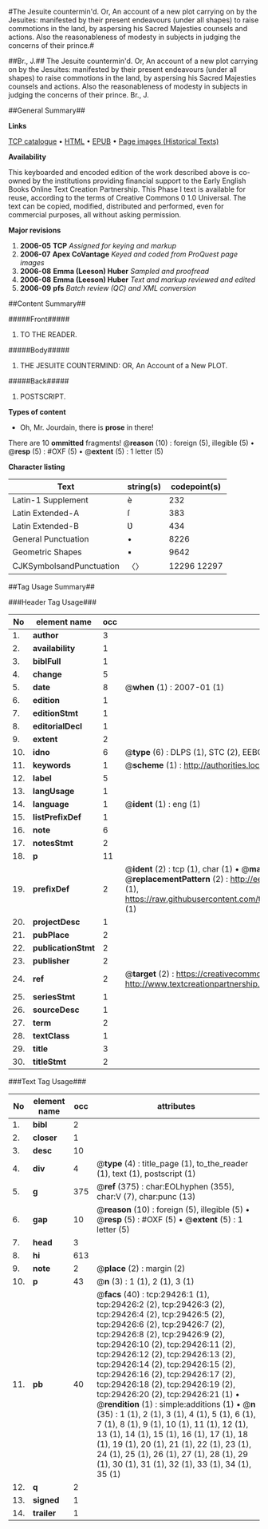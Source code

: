 #The Jesuite countermin'd. Or, An account of a new plot carrying on by the Jesuites: manifested by their present endeavours (under all shapes) to raise commotions in the land, by aspersing his Sacred Majesties counsels and actions. Also the reasonableness of modesty in subjects in judging the concerns of their prince.#

##Br., J.##
The Jesuite countermin'd. Or, An account of a new plot carrying on by the Jesuites: manifested by their present endeavours (under all shapes) to raise commotions in the land, by aspersing his Sacred Majesties counsels and actions. Also the reasonableness of modesty in subjects in judging the concerns of their prince.
Br., J.

##General Summary##

**Links**

[TCP catalogue](http://www.ota.ox.ac.uk/tcp/)  • 
[HTML](http://tei.it.ox.ac.uk/tcp/Texts-HTML/free/A69/A69620.html)  • 
[EPUB](http://tei.it.ox.ac.uk/tcp/Texts-EPUB/free/A69/A69620.epub) • 
[Page images (Historical Texts)](https://data.historicaltexts.jisc.ac.uk/view?pubId=eebo-99825055e&pageId=eebo-99825055e-29426-1)

**Availability**

This keyboarded and encoded edition of the
	       work described above is co-owned by the institutions
	       providing financial support to the Early English Books
	       Online Text Creation Partnership. This Phase I text is
	       available for reuse, according to the terms of Creative
	       Commons 0 1.0 Universal. The text can be copied,
	       modified, distributed and performed, even for
	       commercial purposes, all without asking permission.

**Major revisions**

1. __2006-05__ __TCP__ *Assigned for keying and markup*
1. __2006-07__ __Apex CoVantage__ *Keyed and coded from ProQuest page images*
1. __2006-08__ __Emma (Leeson) Huber__ *Sampled and proofread*
1. __2006-08__ __Emma (Leeson) Huber__ *Text and markup reviewed and edited*
1. __2006-09__ __pfs__ *Batch review (QC) and XML conversion*

##Content Summary##

#####Front#####

1. TO THE READER.

#####Body#####

1. THE JESUITE COƲNTERMIND: OR, An Account of a New PLOT.

#####Back#####

1. POSTSCRIPT.

**Types of content**

  * Oh, Mr. Jourdain, there is **prose** in there!

There are 10 **ommitted** fragments! 
 @__reason__ (10) : foreign (5), illegible (5)  •  @__resp__ (5) : #OXF (5)  •  @__extent__ (5) : 1 letter (5)

**Character listing**


|Text|string(s)|codepoint(s)|
|---|---|---|
|Latin-1 Supplement|è|232|
|Latin Extended-A|ſ|383|
|Latin Extended-B|Ʋ|434|
|General Punctuation|•|8226|
|Geometric Shapes|▪|9642|
|CJKSymbolsandPunctuation|〈〉|12296 12297|

##Tag Usage Summary##

###Header Tag Usage###

|No|element name|occ|attributes|
|---|---|---|---|
|1.|__author__|3||
|2.|__availability__|1||
|3.|__biblFull__|1||
|4.|__change__|5||
|5.|__date__|8| @__when__ (1) : 2007-01 (1)|
|6.|__edition__|1||
|7.|__editionStmt__|1||
|8.|__editorialDecl__|1||
|9.|__extent__|2||
|10.|__idno__|6| @__type__ (6) : DLPS (1), STC (2), EEBO-CITATION (1), PROQUEST (1), VID (1)|
|11.|__keywords__|1| @__scheme__ (1) : http://authorities.loc.gov/ (1)|
|12.|__label__|5||
|13.|__langUsage__|1||
|14.|__language__|1| @__ident__ (1) : eng (1)|
|15.|__listPrefixDef__|1||
|16.|__note__|6||
|17.|__notesStmt__|2||
|18.|__p__|11||
|19.|__prefixDef__|2| @__ident__ (2) : tcp (1), char (1)  •  @__matchPattern__ (2) : ([0-9\-]+):([0-9IVX]+) (1), (.+) (1)  •  @__replacementPattern__ (2) : http://eebo.chadwyck.com/downloadtiff?vid=$1&page=$2 (1), https://raw.githubusercontent.com/textcreationpartnership/Texts/master/tcpchars.xml#$1 (1)|
|20.|__projectDesc__|1||
|21.|__pubPlace__|2||
|22.|__publicationStmt__|2||
|23.|__publisher__|2||
|24.|__ref__|2| @__target__ (2) : https://creativecommons.org/publicdomain/zero/1.0/ (1), http://www.textcreationpartnership.org/docs/. (1)|
|25.|__seriesStmt__|1||
|26.|__sourceDesc__|1||
|27.|__term__|2||
|28.|__textClass__|1||
|29.|__title__|3||
|30.|__titleStmt__|2||


###Text Tag Usage###

|No|element name|occ|attributes|
|---|---|---|---|
|1.|__bibl__|2||
|2.|__closer__|1||
|3.|__desc__|10||
|4.|__div__|4| @__type__ (4) : title_page (1), to_the_reader (1), text (1), postscript (1)|
|5.|__g__|375| @__ref__ (375) : char:EOLhyphen (355), char:V (7), char:punc (13)|
|6.|__gap__|10| @__reason__ (10) : foreign (5), illegible (5)  •  @__resp__ (5) : #OXF (5)  •  @__extent__ (5) : 1 letter (5)|
|7.|__head__|3||
|8.|__hi__|613||
|9.|__note__|2| @__place__ (2) : margin (2)|
|10.|__p__|43| @__n__ (3) : 1 (1), 2 (1), 3 (1)|
|11.|__pb__|40| @__facs__ (40) : tcp:29426:1 (1), tcp:29426:2 (2), tcp:29426:3 (2), tcp:29426:4 (2), tcp:29426:5 (2), tcp:29426:6 (2), tcp:29426:7 (2), tcp:29426:8 (2), tcp:29426:9 (2), tcp:29426:10 (2), tcp:29426:11 (2), tcp:29426:12 (2), tcp:29426:13 (2), tcp:29426:14 (2), tcp:29426:15 (2), tcp:29426:16 (2), tcp:29426:17 (2), tcp:29426:18 (2), tcp:29426:19 (2), tcp:29426:20 (2), tcp:29426:21 (1)  •  @__rendition__ (1) : simple:additions (1)  •  @__n__ (35) : 1 (1), 2 (1), 3 (1), 4 (1), 5 (1), 6 (1), 7 (1), 8 (1), 9 (1), 10 (1), 11 (1), 12 (1), 13 (1), 14 (1), 15 (1), 16 (1), 17 (1), 18 (1), 19 (1), 20 (1), 21 (1), 22 (1), 23 (1), 24 (1), 25 (1), 26 (1), 27 (1), 28 (1), 29 (1), 30 (1), 31 (1), 32 (1), 33 (1), 34 (1), 35 (1)|
|12.|__q__|2||
|13.|__signed__|1||
|14.|__trailer__|1||
